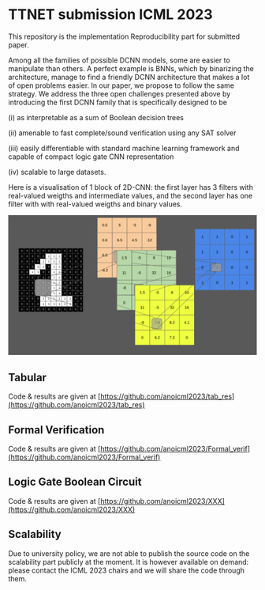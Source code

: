 # TTNET submission ICML 2023


This repository is the implementation Reproducibility part for submitted paper.

Among all the families of possible DCNN models, some are easier to manipulate than others. A perfect example is BNNs, which by binarizing the architecture, manage to find a friendly DCNN architecture that makes a lot of open problems easier. In our paper, we propose to follow the same strategy. We address the three open challenges presented above by introducing the first DCNN family that is specifically designed to be 

(i) as interpretable as a sum of Boolean decision trees

(ii) amenable to fast complete/sound verification using any SAT solver

(iii) easily differentiable with standard machine learning framework and capable of compact logic gate CNN representation

(iv) scalable to large datasets.




Here is a visualisation of 1 block of 2D-CNN: the first layer has 3 filters with real-valued weigths and intermediate values, and the second layer has one filter with with real-valued weigths and  binary values.

![screen-gif](./gif/animatedGIF.gif)


## Tabular

Code & results are given at [https://github.com/anoicml2023/tab_res](https://github.com/anoicml2023/tab_res)

## Formal Verification

Code & results are given at [https://github.com/anoicml2023/Formal_verif](https://github.com/anoicml2023/Formal_verif)

## Logic Gate Boolean Circuit

Code & results are given at [https://github.com/anoicml2023/XXX](https://github.com/anoicml2023/XXX)

## Scalability

Due to university policy, we are not able to publish the source code on the scalability part publicly at the moment. It is however available on demand: please contact the ICML 2023 chairs and we will share the code through them.

